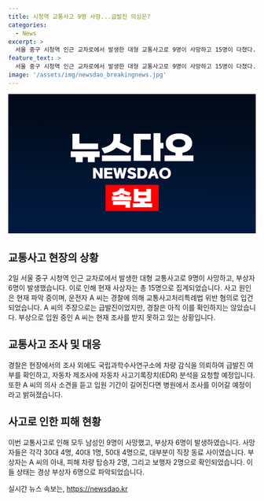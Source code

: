 ```yaml
---
title: 시청역 교통사고 9명 사망...급발진 의심은?
categories:
  - News
excerpt: >
  서울 중구 시청역 인근 교차로에서 발생한 대형 교통사고로 9명이 사망하고 15명이 다쳤다. 운전자 A씨가 주차장 출구에서 급가속해 역주행한 후 보행자들과 차량을 들이받았다. 경찰은 A씨를 업무상과실치사상 혐의로 수사 중이며, 급발진 주장에 대해서는 현재 주장일 뿐이라고 밝혔다. 차량 감식과 EDR 분석으로 사고 원인을 조사 중이며, A씨는 골절 등의 상태로 입원 중이어서 조사가 제한된 상황이다.
feature_text: >
  서울 중구 시청역 인근 교차로에서 발생한 대형 교통사고로 9명이 사망하고 15명이 다쳤다. 운전자 A씨가 주차장 출구에서 급가속해 역주행한 후 보행자들과 차량을 들이받았다. 경찰은 A씨를 업무상과실치사상 혐의로 수사 중이며, 급발진 주장에 대해서는 현재 주장일 뿐이라고 밝혔다. 차량 감식과 EDR 분석으로 사고 원인을 조사 중이며, A씨는 골절 등의 상태로 입원 중이어서 조사가 제한된 상황이다.
image: '/assets/img/newsdao_breakingnews.jpg'
---
```


<p><img src="/assets/img/newsdao_breakingnews.jpg" alt="cryptoinkorea 속보" /></p>

<h2 data-ke-size="size26">교통사고 현장의 상황</h2>

<p data-ke-size="size16">2일 서울 중구 시청역 인근 교차로에서 발생한 대형 교통사고로 9명이 사망하고, 부상자 6명이 발생했습니다. 이로 인해 현재 사상자는 총 15명으로 집계되었습니다. 사고 원인은 현재 파악 중이며, 운전자 A 씨는 경찰에 의해 교통사고처리특례법 위반 혐의로 입건되었습니다. A 씨의 주장으로는 급발진이었지만, 경찰은 아직 이를 확인하지는 않았습니다. 부상으로 입원 중인 A 씨는 현재 조사를 받지 못하고 있는 상황입니다.</p>

<h2 data-ke-size="size26">교통사고 조사 및 대응</h2>

<p data-ke-size="size16">경찰은 현장에서의 조사 외에도 국립과학수사연구소에 차량 감식을 의뢰하여 급발진 여부를 확인하고, 자동차 제조사에 자동차 사고기록장치(EDR) 분석을 요청할 예정입니다. 또한 A 씨의 의사 소견을 듣고 입원 기간이 길어진다면 병원에서 조사를 이어갈 예정이라고 밝혀졌습니다.</p>

<h2 data-ke-size="size26">사고로 인한 피해 현황</h2>

<p data-ke-size="size16">이번 교통사고로 인해 모두 남성인 9명이 사망했고, 부상자 6명이 발생하였습니다. 사망자들은 각각 30대 4명, 40대 1명, 50대 4명으로, 대부분이 직장 동료 사이였습니다. 부상자는 A 씨의 아내, 피해 차량 탑승자 2명, 그리고 보행자 2명으로 확인되었습니다. 이들 상태는 경상 부상자 6명으로 파악되었습니다.</p>
실시간 뉴스 속보는, <a href="https://newsdao.kr" rel="dofollow">https://newsdao.kr</a>


